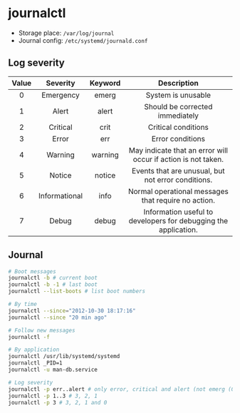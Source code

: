 # journalctl

- Storage place: `/var/log/journal`
- Journal config: `/etc/systemd/journald.conf`

## Log severity

| Value |   Severity    | Keyword |                           Description                           |
| :---: | :-----------: | :-----: | :-------------------------------------------------------------: |
|   0   |   Emergency   |  emerg  |                       System is unusable                        |
|   1   |     Alert     |  alert  |                 Should be corrected immediately                 |
|   2   |   Critical    |  crit   |                       Critical conditions                       |
|   3   |     Error     |   err   |                        Error conditions                         |
|   4   |    Warning    | warning |  May indicate that an error will occur if action is not taken.  |
|   5   |    Notice     | notice  |       Events that are unusual, but not error conditions.        |
|   6   | Informational |  info   |       Normal operational messages that require no action.       |
|   7   |     Debug     |  debug  | Information useful to developers for debugging the application. |

## Journal

```sh
# Boot messages
journalctl -b # current boot
journalctl -b -1 # last boot
journalctl --list-boots # list boot numbers

# By time
journalctl --since="2012-10-30 18:17:16"
journalctl --since "20 min ago"

# Follow new messages
journalctl -f

# By application
journalctl /usr/lib/systemd/systemd
journalctl _PID=1
journalctl -u man-db.service

# Log severity
journalctl -p err..alert # only error, critical and alert (not emerg (0))
journalctl -p 1..3 # 3, 2, 1
journalctl -p 3 # 3, 2, 1 and 0
```
